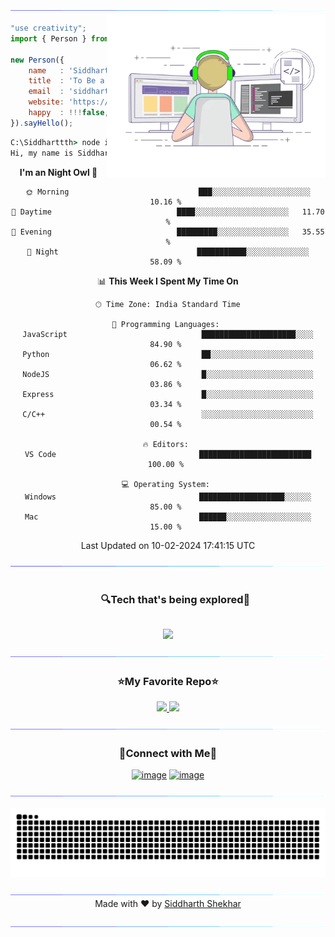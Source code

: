 <!--x axis divider-->
<img src="/assets/images/horizontal-divider-gradient.gif">

<picture> 
<a href="https://media.giphy.com/media/SWoSkN6DxTszqIKEqv/giphy.gif" alt="Developer">
<img src="/assets//images/developer.webp" align="right" width="350">
</a>
</picture>

```js
"use creativity";
import { Person } from 'Bharat|India';

new Person({
    name   : 'Siddharth Shekhar',
    title  : 'To Be a Full Stack Developer',
    email  : 'siddharth.shekharr@gmail.com',
    website: 'https://siddharthshekhar.onrender.com/',
    happy  : !!!false,
}).sayHello();
```

```cmd
C:\Siddharttth> node index.js
Hi, my name is Siddharth, I'm a 3rd Year B.Tech student (CSE).
```

<div align="center">


<!--START_SECTION:waka-->
**I'm an Night Owl 🐤** 

```text
🌞 Morning                             ███░░░░░░░░░░░░░░░░░░░░░░   10.16 % 
🌆 Daytime                            ████░░░░░░░░░░░░░░░░░░░░░   11.70 %
🌃 Evening                            █████████░░░░░░░░░░░░░░░░   35.55 %
🌙 Night                               ███████████░░░░░░░░░░░░░░   58.09 % 
```


📊 **This Week I Spent My Time On** 

```text
🕑︎ Time Zone: India Standard Time

💬 Programming Languages: 
JavaScript                              █████████████████████░░░░   84.90 % 
Python                                  ██░░░░░░░░░░░░░░░░░░░░░░░   06.62 % 
NodeJS                                  █░░░░░░░░░░░░░░░░░░░░░░░░   03.86 % 
Express                                 █░░░░░░░░░░░░░░░░░░░░░░░░   03.34 % 
C/C++                                   ░░░░░░░░░░░░░░░░░░░░░░░░░   00.54 % 

🔥 Editors: 
VS Code                                █████████████████████████   100.00 % 

💻 Operating System: 
Windows                                ███████████████████░░░░░░   85.00 % 
Mac                                    ██████░░░░░░░░░░░░░░░░░░░   15.00 % 
```


 Last Updated on 10-02-2024 17:41:15 UTC
<!--END_SECTION:waka-->
  
</div>

<!--x axis divider-->
<img src="/assets/images/horizontal-divider-gradient.gif">

<!--h1 without bottom border-->
<div id="user-content-toc">
  <ul align="center">
    <summary><h3 style="display: inline-block">🔍Tech that's being explored🔎</h3></summary>
  </ul>
</div>
<!--tech stack icons-->
<p align="center">
<a href="https://skillicons.dev">
<img src="https://skillicons.dev/icons?i=html,css,js,c,cpp,java,php,py,ts,react,nextjs,vue,nuxt,tailwindcss,nodejs,express,laravel,mongodb,mysql,postgresql,sqlite,planetscale,docker,linux,git,github,vscode,figma,postman,electron,firebase,vercel,netlify,jest,jquery,vite,bootstrap,astro,sentry,cloudflare,arduino,redux,prisma,svelte&perline=11" />
</a>
</p>

<!--x axis divider-->
<img src="/assets/images/horizontal-divider-gradient.gif">

<h3 align="center">⭐My Favorite Repo⭐</h3>

<div>
  <p align="center">
	<a href="https://github.com/siddharttth/Portfolio-Website">
      		<img src="https://github-readme-stats.vercel.app/api/pin/?username=siddharttth&repo=Portfolio-Website&theme=transparent" />
    	</a>
	    <a href="https://github.com/siddharttth/library">
      		<img src="https://github-readme-stats.vercel.app/api/pin/?username=siddharttth&repo=library&theme=transparent" />
    	</a>
</div>

<!--x axis divider-->
<img src="/assets/images/horizontal-divider-gradient.gif">

<!-- Connect with me -->
<h3 align="center">🤝Connect with Me🤝</h3>
<div align="center">

[![image](https://img.shields.io/badge/LinkedIn-0077B5?style=for-the-badge&logo=linkedin&logoColor=white)](https://www.linkedin.com/in/siddharttth/)
[![image](https://img.shields.io/badge/Instagram-E4405F?style=for-the-badge&logo=instagram&logoColor=white)](https://www.instagram.com/siddharttth/)
  
</div>

<!--x axis divider-->
<img src="/assets/images/horizontal-divider-gradient.gif">

![Commit Snake History SVG](https://raw.githubusercontent.com/Deri-Kurniawan/Deri-Kurniawan/output/github-snake.svg)

<!--x axis divider-->
<img src="/assets/images/horizontal-divider-gradient.gif">

<div align="center">
    Made with ❤️ by <a href="https://siddharthshekhar.onrender.com/" target="_blank">Siddharth Shekhar</a>
</div>
<br>
<!--x axis divider-->
<img src="/assets/images/horizontal-divider-gradient.gif">
